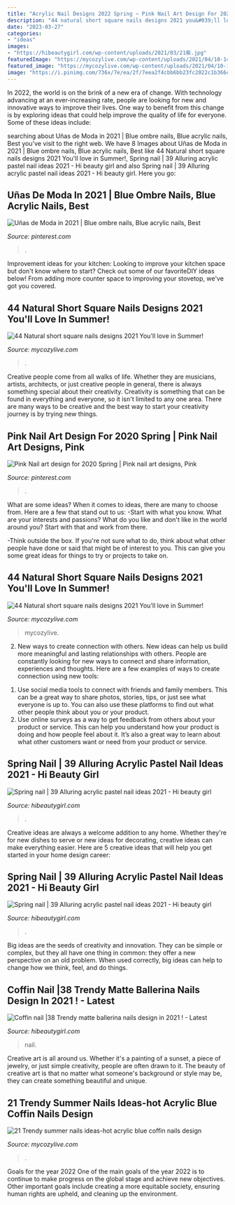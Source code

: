 ```yaml
---
title: "Acrylic Nail Designs 2022 Spring ~ Pink Nail Art Design For 2020 Spring"
description: "44 natural short square nails designs 2021 you&#039;ll love in summer!"
date: "2023-03-27"
categories:
- "ideas"
images:
- "https://hibeautygirl.com/wp-content/uploads/2021/03/21紫.jpg"
featuredImage: "https://mycozylive.com/wp-content/uploads/2021/04/10-14-683x1024.jpg"
featured_image: "https://mycozylive.com/wp-content/uploads/2021/04/10-14-683x1024.jpg"
image: "https://i.pinimg.com/736x/7e/ea/2f/7eea2f4cbb6bb23fc2022c1b366ceaa5.jpg"
---
```



In 2022, the world is on the brink of a new era of change. With technology advancing at an ever-increasing rate, people are looking for new and innovative ways to improve their lives. One way to benefit from this change is by exploring ideas that could help improve the quality of life for everyone. Some of these ideas include:

	

		
searching about Uñas de Moda in 2021 | Blue ombre nails, Blue acrylic nails, Best you've visit to the right web. We have 8 Images about Uñas de Moda in 2021 | Blue ombre nails, Blue acrylic nails, Best like 44 Natural short square nails designs 2021 You&#039;ll love in Summer!, Spring nail | 39 Alluring acrylic pastel nail ideas 2021 - Hi beauty girl and also Spring nail | 39 Alluring acrylic pastel nail ideas 2021 - Hi beauty girl. Here you go:
		
    
## Uñas De Moda In 2021 | Blue Ombre Nails, Blue Acrylic Nails, Best

<img loading=lazy src="https://i.pinimg.com/736x/b4/3a/9e/b43a9eb7b032f9726742a16abb777c42.jpg" onerror="this.onerror=null;this.src='https://tse3.mm.bing.net/th?id=OIP.XBF5D_UX8qLydlKr6j6E3QHaLG&amp;pid=15.1';" alt="Uñas de Moda in 2021 | Blue ombre nails, Blue acrylic nails, Best">

_Source: pinterest.com_

>. 

	

Improvement ideas for your kitchen:
Looking to improve your kitchen space but don't know where to start? Check out some of our favoriteDIY ideas below! From adding more counter space to improving your stovetop, we've got you covered.

    
## 44 Natural Short Square Nails Designs 2021 You&#039;ll Love In Summer!

<img loading=lazy src="https://mycozylive.com/wp-content/uploads/2021/04/10-14-683x1024.jpg" onerror="this.onerror=null;this.src='https://tse3.mm.bing.net/th?id=OIP.0Y8uUB5zbBgFa7io6cKKBQHaLG&amp;pid=15.1';" alt="44 Natural short square nails designs 2021 You&#039;ll love in Summer!">

_Source: mycozylive.com_

>. 

	

Creative people come from all walks of life. Whether they are musicians, artists, architects, or just creative people in general, there is always something special about their creativity. Creativity is something that can be found in everything and everyone, so it isn't limited to any one area. There are many ways to be creative and the best way to start your creativity journey is by trying new things.

    
## Pink Nail Art Design For 2020 Spring | Pink Nail Art Designs, Pink

<img loading=lazy src="https://i.pinimg.com/736x/7e/ea/2f/7eea2f4cbb6bb23fc2022c1b366ceaa5.jpg" onerror="this.onerror=null;this.src='https://tse1.mm.bing.net/th?id=OIP.p6WmSVvTxiyVlL18ZWr37AAAAA&amp;pid=15.1';" alt="Pink Nail art design for 2020 Spring | Pink nail art designs, Pink">

_Source: pinterest.com_

>. 

	

What are some ideas?
When it comes to ideas, there are many to choose from. Here are a few that stand out to us:
-Start with what you know. What are your interests and passions? What do you like and don't like in the world around you? Start with that and work from there.

-Think outside the box. If you're not sure what to do, think about what other people have done or said that might be of interest to you. This can give you some great ideas for things to try or projects to take on.

    
## 44 Natural Short Square Nails Designs 2021 You&#039;ll Love In Summer!

<img loading=lazy src="https://mycozylive.com/wp-content/uploads/2021/04/4-14-683x1024.jpg" onerror="this.onerror=null;this.src='https://tse1.mm.bing.net/th?id=OIP.IZ6UKRMgyWlOo2yrd6A33gHaLG&amp;pid=15.1';" alt="44 Natural short square nails designs 2021 You&#039;ll love in Summer!">

_Source: mycozylive.com_

>mycozylive. 

	

2. New ways to create connection with others.
New ideas can help us build more meaningful and lasting relationships with others. People are constantly looking for new ways to connect and share information, experiences and thoughts. Here are a few examples of ways to create connection using new tools: 
1) Use social media tools to connect with friends and family members. This can be a great way to share photos, stories, tips, or just see what everyone is up to. You can also use these platforms to find out what other people think about you or your product. 
2) Use online surveys as a way to get feedback from others about your product or service. This can help you understand how your product is doing and how people feel about it. It’s also a great way to learn about what other customers want or need from your product or service.

    
## Spring Nail | 39 Alluring Acrylic Pastel Nail Ideas 2021 - Hi Beauty Girl

<img loading=lazy src="https://hibeautygirl.com/wp-content/uploads/2021/03/21紫.jpg" onerror="this.onerror=null;this.src='https://tse4.mm.bing.net/th?id=OIP.cBz45I_IIKKkWhdiqNcVmQHaJg&amp;pid=15.1';" alt="Spring nail | 39 Alluring acrylic pastel nail ideas 2021 - Hi beauty girl">

_Source: hibeautygirl.com_

>. 

	

Creative ideas are always a welcome addition to any home. Whether they're for new dishes to serve or new ideas for decorating, creative ideas can make everything easier. Here are 5 creative ideas that will help you get started in your home design career: 

    
## Spring Nail | 39 Alluring Acrylic Pastel Nail Ideas 2021 - Hi Beauty Girl

<img loading=lazy src="https://hibeautygirl.com/wp-content/uploads/2021/03/28紫.jpg" onerror="this.onerror=null;this.src='https://tse2.mm.bing.net/th?id=OIP.J43U0rf9vVginUBWLh0LGgHaK1&amp;pid=15.1';" alt="Spring nail | 39 Alluring acrylic pastel nail ideas 2021 - Hi beauty girl">

_Source: hibeautygirl.com_

>. 

	

Big ideas are the seeds of creativity and innovation. They can be simple or complex, but they all have one thing in common: they offer a new perspective on an old problem. When used correctly, big ideas can help to change how we think, feel, and do things.

    
## Coffin Nail |38 Trendy Matte Ballerina Nails Design In 2021 ! - Latest

<img loading=lazy src="https://hibeautygirl.com/wp-content/uploads/2021/03/28-7.jpg" onerror="this.onerror=null;this.src='https://tse1.mm.bing.net/th?id=OIP.fdbs4JdXLNfA5kYByxfsMwHaMo&amp;pid=15.1';" alt="Coffin nail |38 Trendy matte ballerina nails design in 2021 ! - Latest">

_Source: hibeautygirl.com_

>nail. 

	

Creative art is all around us. Whether it's a painting of a sunset, a piece of jewelry, or just simple creativity, people are often drawn to it. The beauty of creative art is that no matter what someone's background or style may be, they can create something beautiful and unique.

    
## 21 Trendy Summer Nails Ideas-hot Acrylic Blue Coffin Nails Design

<img loading=lazy src="https://mycozylive.com/wp-content/uploads/2020/07/15-1.png" onerror="this.onerror=null;this.src='https://tse3.mm.bing.net/th?id=OIP.NrIG1IbNCi7ggbnSL0IuwwHaJC&amp;pid=15.1';" alt="21 Trendy summer nails ideas-hot acrylic blue coffin nails design">

_Source: mycozylive.com_

>. 

	

Goals for the year 2022
One of the main goals of the year 2022 is to continue to make progress on the global stage and achieve new objectives. Other important goals include creating a more equitable society, ensuring human rights are upheld, and cleaning up the environment.

